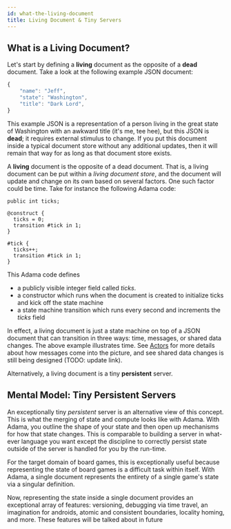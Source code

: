```yaml
---
id: what-the-living-document
title: Living Document & Tiny Servers
---
```


What is a Living Document?
--------------------------

Let's start by defining a **living** document as the opposite of a **dead** document. Take a look at the following example JSON document:

```js
{
	"name": "Jeff",	
	"state": "Washington",
	"title": "Dark Lord",
}
```

This example JSON is a representation of a person living in the great state of Washington with an awkward title (it's me, tee hee), but this JSON is **dead**; it requires external stimulus to change. If you put this document inside a typical document store without any additional updates, then it will remain that way for as long as that document store exists.

A **living** document is the opposite of a dead document. That is, a living document can be put within a _living document store_, and the document will update and change on its own based on several factors. One such factor could be time. Take for instance the following Adama code:


```adama
public int ticks;

@construct {
  ticks = 0;
  transition #tick in 1;
}

#tick {
  ticks++;
  transition #tick in 1;
}
```

This Adama code defines
* a publicly visible integer field called *ticks*.
* a constructor which runs when the document is created to initialize ticks and kick off the state machine
* a state machine transition which runs every second and increments the *ticks* field

In effect, a living document is just a state machine on top of a JSON document that can transition in three ways: time, messages, or shared data changes. The above example illustrates time. See [Actors](/docs/what-actors-are-actings) for more details about how messages come into the picture, and see shared data changes is still being designed (TODO: update link).

Alternatively, a living document is a tiny **persistent** server.

Mental Model: Tiny Persistent Servers
-------------------------------------

An exceptionally tiny _persistent_ server is an alternative view of this concept. This is what the merging of state and compute looks like with Adama. With Adama, you outline the shape of your state and then open up mechanisms for how that state changes. This is comparable to building a server in what-ever language you want except the discipline to correctly persist state outside of the server is handled for you by the run-time.

For the target domain of board games, this is exceptionally useful because representing the state of board games is a difficult task within itself. With Adama, a single document represents the entirety of a single game's state via a singular definition.

Now, representing the state inside a single document provides an exceptional array of features: versioning, debugging via time travel, an imagination for androids, atomic and consistent boundaries, locality homing, and more. These features will be talked about in future 
